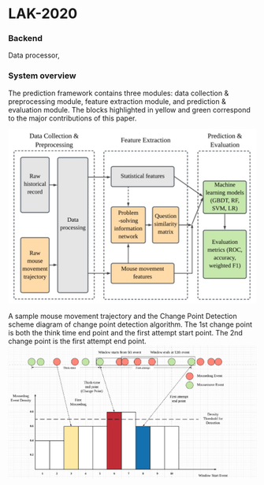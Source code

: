 # LAK-2020


### Backend

Data processor,


### System overview
The prediction framework contains three modules:
data collection & preprocessing module, feature extraction
module, and prediction & evaluation module. The blocks highlighted in yellow and green correspond to the major contributions of this paper.

<img src="images/system.jpg">

A sample mouse movement trajectory and the Change Point Detection scheme diagram of change point detection algorithm. The 1st change point is both the think time end point and the first attempt start point. The 2nd change point is the first attempt end point.
<img src="images/movement.png">


